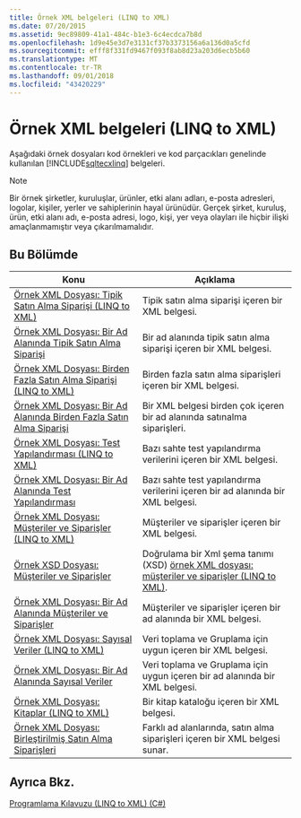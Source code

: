 ```yaml
---
title: Örnek XML belgeleri (LINQ to XML)
ms.date: 07/20/2015
ms.assetid: 9ec89809-41a1-484c-b1e3-6c4ecdca7b8d
ms.openlocfilehash: 1d9e45e3d7e3131cf37b3373156a6a136d0a5cfd
ms.sourcegitcommit: efff8f331fd9467f093f8ab8d23a203d6ecb5b60
ms.translationtype: MT
ms.contentlocale: tr-TR
ms.lasthandoff: 09/01/2018
ms.locfileid: "43420229"
---
```

# <a name="sample-xml-documents-linq-to-xml"></a>Örnek XML belgeleri (LINQ to XML)
Aşağıdaki örnek dosyaları kod örnekleri ve kod parçacıkları genelinde kullanılan [!INCLUDE[sqltecxlinq](~/includes/sqltecxlinq-md.md)] belgeleri.  
  
> [!NOTE]
>  Bir örnek şirketler, kuruluşlar, ürünler, etki alanı adları, e-posta adresleri, logolar, kişiler, yerler ve sahiplerinin hayal ürünüdür. Gerçek şirket, kuruluş, ürün, etki alanı adı, e-posta adresi, logo, kişi, yer veya olayları ile hiçbir ilişki amaçlanmamıştır veya çıkarılmamalıdır.  
  
## <a name="in-this-section"></a>Bu Bölümde  
  
|Konu|Açıklama|  
|-----------|-----------------|  
|[Örnek XML Dosyası: Tipik Satın Alma Siparişi (LINQ to XML)](../../../../csharp/programming-guide/concepts/linq/sample-xml-file-typical-purchase-order-linq-to-xml-1.md)|Tipik satın alma siparişi içeren bir XML belgesi.|  
|[Örnek XML Dosyası: Bir Ad Alanında Tipik Satın Alma Siparişi](../../../../csharp/programming-guide/concepts/linq/sample-xml-file-typical-purchase-order-in-a-namespace.md)|Bir ad alanında tipik satın alma siparişi içeren bir XML belgesi.|  
|[Örnek XML Dosyası: Birden Fazla Satın Alma Siparişi (LINQ to XML)](../../../../csharp/programming-guide/concepts/linq/sample-xml-file-multiple-purchase-orders-linq-to-xml.md)|Birden fazla satın alma siparişleri içeren bir XML belgesi.|  
|[Örnek XML Dosyası: Bir Ad Alanında Birden Fazla Satın Alma Siparişi](../../../../csharp/programming-guide/concepts/linq/sample-xml-file-multiple-purchase-orders-in-a-namespace.md)|Bir XML belgesi birden çok içeren bir ad alanında satınalma siparişleri.|  
|[Örnek XML Dosyası: Test Yapılandırması (LINQ to XML)](../../../../csharp/programming-guide/concepts/linq/sample-xml-file-test-configuration-linq-to-xml.md)|Bazı sahte test yapılandırma verilerini içeren bir XML belgesi.|  
|[Örnek XML Dosyası: Bir Ad Alanında Test Yapılandırması](../../../../csharp/programming-guide/concepts/linq/sample-xml-file-test-configuration-in-a-namespace1.md)|Bazı sahte test yapılandırma verilerini içeren bir ad alanında bir XML belgesi.|  
|[Örnek XML Dosyası: Müşteriler ve Siparişler (LINQ to XML)](../../../../csharp/programming-guide/concepts/linq/sample-xml-file-customers-and-orders-linq-to-xml-2.md)|Müşteriler ve siparişler içeren bir XML belgesi.|  
|[Örnek XSD Dosyası: Müşteriler ve Siparişler](../../../../csharp/programming-guide/concepts/linq/sample-xsd-file-customers-and-orders1.md)|Doğrulama bir Xml şema tanımı (XSD) [örnek XML dosyası: müşteriler ve siparişler (LINQ to XML)](https://msdn.microsoft.com/library/26790c41-5976-4558-a096-d0f67bfc4d92).|  
|[Örnek XML Dosyası: Bir Ad Alanında Müşteriler ve Siparişler](../../../../csharp/programming-guide/concepts/linq/sample-xml-file-customers-and-orders-in-a-namespace.md)|Müşteriler ve siparişler içeren bir ad alanında bir XML belgesi.|  
|[Örnek XML Dosyası: Sayısal Veriler (LINQ to XML)](../../../../csharp/programming-guide/concepts/linq/sample-xml-file-numerical-data-linq-to-xml.md)|Veri toplama ve Gruplama için uygun içeren bir XML belgesi.|  
|[Örnek XML Dosyası: Bir Ad Alanında Sayısal Veriler](../../../../csharp/programming-guide/concepts/linq/sample-xml-file-numerical-data-in-a-namespace.md)|Veri toplama ve Gruplama için uygun içeren bir ad alanında bir XML belgesi.|  
|[Örnek XML Dosyası: Kitaplar (LINQ to XML)](../../../../csharp/programming-guide/concepts/linq/sample-xml-file-books-linq-to-xml.md)|Bir kitap kataloğu içeren bir XML belgesi.|  
|[Örnek XML Dosyası: Birleştirilmiş Satın Alma Siparişleri](../../../../csharp/programming-guide/concepts/linq/sample-xml-file-consolidated-purchase-orders.md)|Farklı ad alanlarında, satın alma siparişleri içeren bir XML belgesi sunar.|  
  
## <a name="see-also"></a>Ayrıca Bkz.  
 [Programlama Kılavuzu (LINQ to XML) (C#)](../../../../csharp/programming-guide/concepts/linq/programming-guide-linq-to-xml.md)
